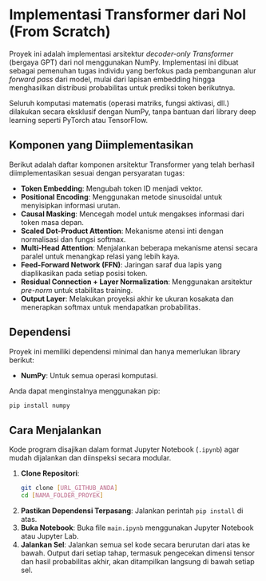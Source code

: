 # Implementasi Transformer dari Nol (From Scratch)

Proyek ini adalah implementasi arsitektur *decoder-only Transformer* (bergaya GPT) dari nol menggunakan NumPy. Implementasi ini dibuat sebagai pemenuhan tugas individu yang berfokus pada pembangunan alur *forward pass* dari model, mulai dari lapisan embedding hingga menghasilkan distribusi probabilitas untuk prediksi token berikutnya.

Seluruh komputasi matematis (operasi matriks, fungsi aktivasi, dll.) dilakukan secara eksklusif dengan NumPy, tanpa bantuan dari library deep learning seperti PyTorch atau TensorFlow.

## Komponen yang Diimplementasikan

Berikut adalah daftar komponen arsitektur Transformer yang telah berhasil diimplementasikan sesuai dengan persyaratan tugas:

- **Token Embedding**: Mengubah token ID menjadi vektor.
- **Positional Encoding**: Menggunakan metode sinusoidal untuk menyisipkan informasi urutan.
- **Causal Masking**: Mencegah model untuk mengakses informasi dari token masa depan.
- **Scaled Dot-Product Attention**: Mekanisme atensi inti dengan normalisasi dan fungsi softmax.
- **Multi-Head Attention**: Menjalankan beberapa mekanisme atensi secara paralel untuk menangkap relasi yang lebih kaya.
- **Feed-Forward Network (FFN)**: Jaringan saraf dua lapis yang diaplikasikan pada setiap posisi token.
- **Residual Connection + Layer Normalization**: Menggunakan arsitektur *pre-norm* untuk stabilitas training.
- **Output Layer**: Melakukan proyeksi akhir ke ukuran kosakata dan menerapkan softmax untuk mendapatkan probabilitas.

## Dependensi

Proyek ini memiliki dependensi minimal dan hanya memerlukan library berikut:
- **NumPy**: Untuk semua operasi komputasi.

Anda dapat menginstalnya menggunakan pip:
```bash
pip install numpy
```

## Cara Menjalankan

Kode program disajikan dalam format Jupyter Notebook (`.ipynb`) agar mudah dijalankan dan diinspeksi secara modular.

1.  **Clone Repositori**:
    ```bash
    git clone [URL_GITHUB_ANDA]
    cd [NAMA_FOLDER_PROYEK]
    ```
2.  **Pastikan Dependensi Terpasang**: Jalankan perintah `pip install` di atas.
3.  **Buka Notebook**: Buka file `main.ipynb` menggunakan Jupyter Notebook atau Jupyter Lab.
4.  **Jalankan Sel**: Jalankan semua sel kode secara berurutan dari atas ke bawah. Output dari setiap tahap, termasuk pengecekan dimensi tensor dan hasil probabilitas akhir, akan ditampilkan langsung di bawah setiap sel.
